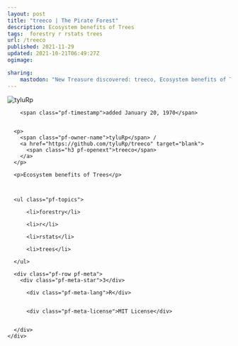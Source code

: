 ```yaml
---
layout: post
title: "treeco | The Pirate Forest"
description: Ecosystem benefits of Trees
tags:  forestry r rstats trees
url: /treeco
published: 2021-11-29
updated: 2021-10-21T06:49:27Z
ogimage: 

sharing:
    mastodon: "New Treasure discovered: treeco, Ecosystem benefits of Trees"
---
```

<div class="pf-night-sky-spacer">
    <div id="pf-night-sky" data-stars="3" data-owner="tyluRp" data-repo="treeco"></div>
    <div class="">
        <dialog>
            Inhalt des Dialogs
        </dialog>
    </div>
</div>


<div class="pf-row pf-pirate pf-small-column" data-pirate-id="u5RyFsuLVSicf6lw3xAcg">
    <div>
      <!--<a href="https://github.com/tyluRp" target="blank">-->
        <div class="pf-pirate-avatar">
          <div class="pf-cross pf-clickable"  onclick="collect('u5RyFsuLVSicf6lw3xAcg'); return false;"></div>
          <img src="https://avatars.githubusercontent.com/u/35909636?v=4" title="tyluRp" alt="tyluRp"/>
      </div>
      <!--</a>
      <div class="pf-pirate-actions">
        <a class="pf-treasure-add"  title="save in my treasure chest" onclick="collect('u5RyFsuLVSicf6lw3xAcg'); return false;" href="#">
          <img src="./assets/coin.svg" alt="treasure"/>
        </a>
        <a class="pf-treasure-remove" onclick="throwAway('u5RyFsuLVSicf6lw3xAcg'); return false;">remove</a>
      </div>-->
    </div>
    <div class="pf-ship">
      
        <span class="pf-timestamp">added January 20, 1970</span>
      
      
      <p>
        <span class="pf-owner-name">tyluRp</span> / 
        <a href="https://github.com/tyluRp/treeco" target="blank">
          <span class="h3 pf-openext">treeco</span>
        </a>
      </p>

      <p>Ecosystem benefits of Trees</p>

      

      <ul class="pf-topics">
        
          <li>forestry</li>
        
          <li>r</li>
        
          <li>rstats</li>
        
          <li>trees</li>
        
      </ul>

      <div class="pf-row pf-meta">
        <div class="pf-meta-star">3</div>
        
          <div class="pf-meta-lang">R</div>
        
        
          <div class="pf-meta-license">MIT License</div>
        
        
      </div>
    </div>
  </div>
